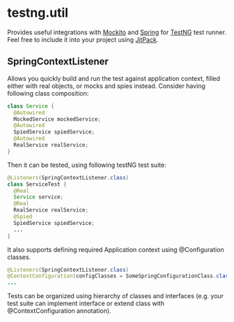 # testng.util
Provides useful integrations with [Mockito](http://mockito.org/) and [Spring](https://spring.io/)
for [TestNG](http://testng.org/) test runner.
Feel free to include it into your project using [JitPack](https://jitpack.io/).

## SpringContextListener
Allows you quickly build and run the test against application context, filled either with real objects,
or mocks and spies instead.
Consider having following class composition:
```java
class Service {
  @Autowired
  MockedService mockedService;
  @Autowired
  SpiedService spiedService;
  @Autowired
  RealService realService;
}
```
Then it can be tested, using following testNG test suite:
```java
@Listeners(SpringContextListener.class)
class ServiceTest {
  @Real
  Service service;
  @Real
  RealService realService;
  @Spied
  SpiedService spiedService;
  ...
}
```

It also supports defining required Application context using @Configuration classes.
```java
@Listeners(SpringContextListener.class)
@ContextConfiguration(configClasses = SomeSpringConfigurationClass.class)
...
```

Tests can be organized using hierarchy of classes and interfaces (e.g. your test suite can implement interface or extend class with @ContextConfiguration annotation).

